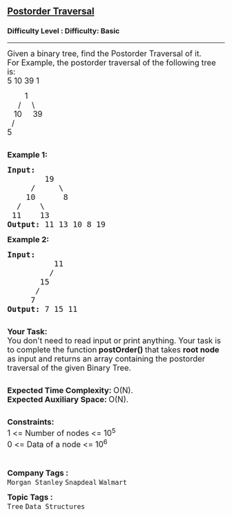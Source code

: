 <h2><a href="https://www.geeksforgeeks.org/problems/postorder-traversal/1?page=6&sortBy=accuracy">Postorder Traversal</a></h2><h3>Difficulty Level : Difficulty: Basic</h3><hr><div class="problems_problem_content__Xm_eO"><p><span style="font-size:18px">Given a binary tree, find the Postorder Traversal of it.<br>
For Example, the postorder traversal of the following tree is: </span><br>
<span style="font-size:18px">5 10 39 1</span></p>

<p><span style="font-size:18px">&nbsp; &nbsp; &nbsp; &nbsp; 1<br>
&nbsp; &nbsp;&nbsp; / &nbsp; &nbsp; \<br>
&nbsp;&nbsp; 10&nbsp;&nbsp;&nbsp;&nbsp;&nbsp;39<br>
&nbsp; /<br>
5</span></p>

<p dir="ltr"><br>
<span style="font-size:18px"><strong>Example 1:</strong></span></p>

<pre><span style="font-size:18px"><strong>Input:
</strong>        19
 &nbsp; &nbsp;&nbsp;/&nbsp;&nbsp;&nbsp;&nbsp; \
 &nbsp; &nbsp;10&nbsp;&nbsp; &nbsp; &nbsp;8
  /&nbsp; &nbsp; \
 11&nbsp;  &nbsp;13
<strong>Output: </strong>11 13 10 8 19<strong>
</strong></span></pre>

<p dir="ltr"><span style="font-size:18px"><strong>Example 2:</strong></span></p>

<pre><span style="font-size:18px"><strong>Input:
</strong>&nbsp; &nbsp; &nbsp; &nbsp; &nbsp; 11
 &nbsp;&nbsp; &nbsp; &nbsp; &nbsp;/
 &nbsp; &nbsp; &nbsp; 15
 &nbsp; &nbsp; &nbsp;/
 &nbsp; &nbsp; 7
<strong>Output:</strong> 7 15 11
</span></pre>

<p><br>
<strong><span style="font-size:18px">Your Task:</span></strong><br>
<span style="font-size:18px">You don't need to read input or print anything. Your task is to complete the function</span><span style="font-size:18px"><strong> postOrder()&nbsp;</strong>that takes <strong>root&nbsp;node </strong>as input and returns an array containing the postorder traversal of the given Binary Tree.</span></p>

<p><br>
<span style="font-size:18px"><strong>Expected Time Complexity:&nbsp;</strong>O(N).<br>
<strong>Expected Auxiliary Space:&nbsp;</strong>O(N).</span></p>

<p><br>
<span style="font-size:18px"><strong>Constraints:</strong><br>
1 &lt;= Number of nodes &lt;= 10<sup>5</sup><br>
0 &lt;= Data of a node &lt;= 10<sup>6</sup></span></p>

<p dir="ltr">&nbsp;</p>
</div><p><span style=font-size:18px><strong>Company Tags : </strong><br><code>Morgan Stanley</code>&nbsp;<code>Snapdeal</code>&nbsp;<code>Walmart</code>&nbsp;<br><p><span style=font-size:18px><strong>Topic Tags : </strong><br><code>Tree</code>&nbsp;<code>Data Structures</code>&nbsp;
